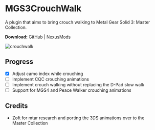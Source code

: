 # MGS3CrouchWalk
A plugin that aims to bring crouch walking to Metal Gear Solid 3: Master Collection.

**Download:** [GitHub](https://github.com/cipherxof/MGS3CrouchWalk/releases) | [NexusMods](https://www.nexusmods.com/metalgearsolidmastercollection/mods/118/)

![crouchwalk](https://github.com/cipherxof/MGS3CrouchWalk/assets/5994581/7d82f3ca-22e9-40d5-9429-79fabacf57e8)

## Progress
- [x] Adjust camo index while crouching
- [ ] Implement CQC crouching animations
- [ ] Implement crouch walking without replacing the D-Pad slow walk
- [ ] Support for MGS4 and Peace Walker crouching animations

## Credits
- Zoft for mtar research and porting the 3DS animations over to the Master Collection
